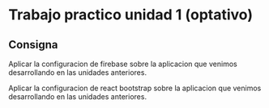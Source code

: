 # Trabajo practico unidad 1 (optativo)

## Consigna

Aplicar la configuracion de firebase sobre la aplicacion que venimos desarrollando en las unidades anteriores.

Aplicar la configuracion de react bootstrap sobre la aplicacion que venimos desarrollando en las unidades anteriores.
